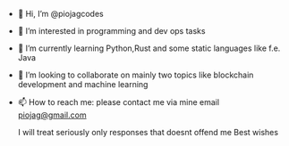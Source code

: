 - 👋 Hi, I’m @piojagcodes
- 👀 I’m interested in programming and dev ops tasks
- 🌱 I’m currently learning Python,Rust and some static languages like f.e. Java
- 💞️ I’m looking to collaborate on mainly two topics like blockchain development and machine learning 
- 📫 How to reach me: please contact me via mine email piojag@gmail.com
  
  I will treat seriously only responses that doesnt offend me
  Best wishes

<!---
piojagcodes/piojagcodes is a ✨ special ✨ repository because its `README.md` (this file) appears on your GitHub profile.
You can click the Preview link to take a look at your changes.
--->
